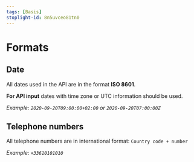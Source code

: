 ```yaml
---
tags: [Basis]
stoplight-id: 8n5uvceo81tn0
---
```


# Formats

## Date

All dates used in the API are in the format **ISO 8601**.

**For API input** dates with time zone or UTC information should be used.

_Example: `2020-09-20T09:00:00+02:00` or `2020-09-20T07:00:00Z`_

## Telephone numbers

All telephone numbers are in international format: `Country code + number`

_Example: `+33610101010`_
